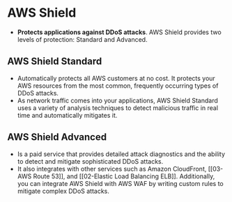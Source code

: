 # AWS Shield
- **Protects applications against DDoS attacks**. AWS Shield provides two levels of protection: Standard and Advanced.

## AWS Shield Standard
- Automatically protects all AWS customers at no cost. It protects your AWS resources from the most common, frequently occurring types of DDoS attacks.
- As network traffic comes into your applications, AWS Shield Standard uses a variety of analysis techniques to detect malicious traffic in real time and automatically mitigates it.

## AWS Shield Advanced
- Is a paid service that provides detailed attack diagnostics and the ability to detect and mitigate sophisticated DDoS attacks.
- It also integrates with other services such as Amazon CloudFront, [[03-AWS Route 53]], and [[02-Elastic Load Balancing ELB]]. Additionally, you can integrate AWS Shield with AWS WAF by writing custom rules to mitigate complex DDoS attacks.